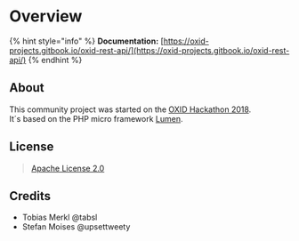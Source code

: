 # Overview

{% hint style="info" %}
**Documentation:** [https://oxid-projects.gitbook.io/oxid-rest-api/](https://oxid-projects.gitbook.io/oxid-rest-api/)
{% endhint %}

## About

This community project was started on the [OXID Hackathon 2018](https://openspacer.org/12-oxid-community/223-oxid-hackathon-nuernberg-2018/).  
It´s based on the PHP micro framework [Lumen](https://lumen.laravel.com/).

## License

> [Apache License 2.0](https://github.com/OXIDprojects/oxid-rest-api/blob/master/LICENSE.md)

## Credits

* Tobias Merkl @tabsl
* Stefan Moises @upsettweety



